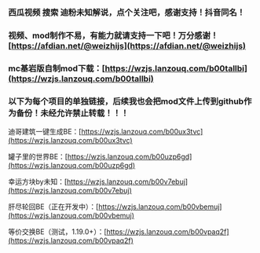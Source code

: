 ### 西瓜视频 搜索 迪粉未知解说，点个关注吧，感谢支持！抖音同名！
### 视频、mod制作不易，有能力就请支持一下吧！万分感谢！[https://afdian.net/@weizhijs](https://afdian.net/@weizhijs)

### mc基岩版自制mod下载：[https://wzjs.lanzouq.com/b00tallbi](https://wzjs.lanzouq.com/b00tallbi)

### 以下为每个项目的单独链接，后续我也会把mod文件上传到github作为备份！未经允许禁止转载！！！
迪哥建筑一键生成BE：[https://wzjs.lanzouq.com/b00ux3tvc](https://wzjs.lanzouq.com/b00ux3tvc)

罐子里的世界BE：[https://wzjs.lanzouq.com/b00uzp6gd](https://wzjs.lanzouq.com/b00uzp6gd)

幸运方块by未知：[https://wzjs.lanzouq.com/b00v7ebuj](https://wzjs.lanzouq.com/b00v7ebuj)

肝尽轮回BE（正在开发中）：[https://wzjs.lanzouq.com/b00vbemuj](https://wzjs.lanzouq.com/b00vbemuj)

等价交换BE（测试，1.19.0+）：[https://wzjs.lanzouq.com/b00vpaq2f](https://wzjs.lanzouq.com/b00vpaq2f)
